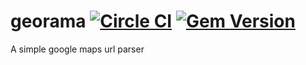 # georama [![Circle CI](https://circleci.com/gh/glasnoster/georama/tree/master.svg?style=svg)](https://circleci.com/gh/glasnoster/georama/tree/master) [![Gem Version](https://badge.fury.io/rb/georama.svg)](https://badge.fury.io/rb/georama)
A simple google maps url parser
